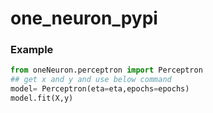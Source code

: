 # one_neuron_pypi


### Example
```python
from oneNeuron.perceptron import Perceptron
## get x and y and use below command
model= Perceptron(eta=eta,epochs=epochs)
model.fit(X,y)
```